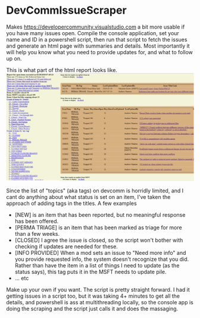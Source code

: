 # DevCommIssueScraper
Makes https://developercommunity.visualstudio.com a bit more usable if you have many issues open. Compile the console
application, set your name and ID in a powershell script, then run that script to fetch  the issues and generate an html page
with summaries and details. Most importantly it will help you know what you need to provide updates for, and what to follow up on. 

This is what part of the html report looks like. 
![ooh doo doo brown](https://github.com/StingyJack/DevCommIssueScraper/blob/master/doc/issue_list_example.png?raw=true)

Since the list of "topics" (aka tags) on devcomm is horridly limited, and I cant do anything about what status is set on an item, 
I've taken the approach of adding tags in the titles. A few examples 
- [NEW]  is an item that has been reported, but no meaningful response has been offered. 
- [PERMA TRIAGE] is an item that has been marked as triage for more than a few weeks. 
- [CLOSED] I agree the issue is closed, so the script won't bother with checking if updates are needed for these.
- [INFO PROVIDED] When a mod sets an issue to "Need more info" and you provide requested info, the system doesn't recognize that you did.
Rather than have the item in a list of things I need to update (as the status says), this tag puts it in the MSFT needs to update pile.
- ... etc

Make up your own if you want. The script is pretty straight forward. I had it getting issues in a script too, but it was taking 4+ 
minutes to get all the details, and powershell is ass at multithreading locally, so the console app is doing the scraping and the script
just calls it and does the massaging. 


